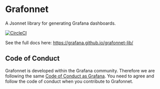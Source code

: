 # Grafonnet

A Jsonnet library for generating Grafana dashboards.

[![CircleCI](https://circleci.com/gh/grafana/grafonnet-lib.svg?style=svg)](https://circleci.com/gh/grafana/grafonnet-lib)

See the full docs here: https://grafana.github.io/grafonnet-lib/

## Code of Conduct

Grafonnet is developed within the Grafana community. Therefore we are following
the same [Code of Conduct as
Grafana](https://github.com/grafana/grafana/blob/master/CODE_OF_CONDUCT.md). You
need to agree and follow the code of conduct when you contribute to Grafonnet.

